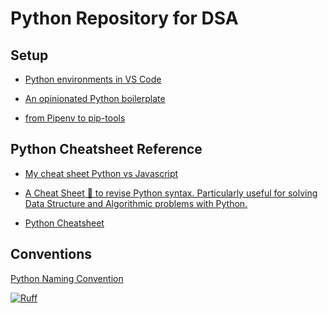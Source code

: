 # Python Repository for DSA

## Setup

- [Python environments in VS Code](https://code.visualstudio.com/docs/python/environments)

- [An opinionated Python boilerplate](https://duarteocarmo.com/blog/opinionated-python-boilerplate)

- [from Pipenv to pip-tools](https://news.ycombinator.com/item?id=21782988)

## Python Cheatsheet Reference

- [My cheat sheet Python vs Javascript](https://www.hleroy.com/2022/10/my-cheat-sheet-python-vs-javascript/)

- [A Cheat Sheet 📜 to revise Python syntax. Particularly useful for solving Data Structure and Algorithmic problems with Python.](https://github.com/AbdulMalikDev/PythonCheatSheet)

- [Python Cheatsheet](https://www.pythoncheatsheet.org/)

## Conventions

[Python Naming Convention](https://github.com/naming-convention/naming-convention-guides/blob/master/python/README.md)

<!--  -->

[![Ruff](https://img.shields.io/endpoint?url=https://raw.githubusercontent.com/astral-sh/ruff/main/assets/badge/v2.json)](https://github.com/astral-sh/ruff)
